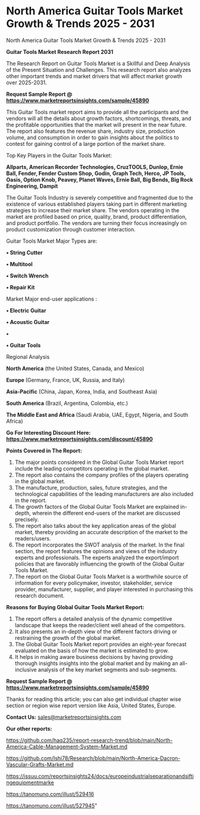 # North America Guitar Tools Market Growth & Trends 2025 - 2031
 North America Guitar Tools Market Growth & Trends 2025 - 2031

<strong>Guitar Tools Market Research Report 2031</strong>

The Research Report on Guitar Tools Market is a Skillful and Deep Analysis of the Present Situation and Challenges. This research report also analyzes other important trends and market drivers that will affect market growth over 2025-2031.

<strong>Request Sample Report @ <a href=https://www.marketreportsinsights.com/sample/45890>https://www.marketreportsinsights.com/sample/45890</a></strong>

This Guitar Tools market report aims to provide all the participants and the vendors will all the details about growth factors, shortcomings, threats, and the profitable opportunities that the market will present in the near future. The report also features the revenue share, industry size, production volume, and consumption in order to gain insights about the politics to contest for gaining control of a large portion of the market share.

Top Key Players in the Guitar Tools Market:

<strong>Allparts, American Recorder Technologies, CruzTOOLS, Dunlop, Ernie Ball, Fender, Fender Custom Shop, Godin, Graph Tech, Herco, JP Tools, Oasis, Option Knob, Peavey, Planet Waves, Ernie Ball, Big Bends, Big Rock Engineering, Dampit</strong>

The Guitar Tools Industry is severely competitive and fragmented due to the existence of various established players taking part in different marketing strategies to increase their market share. The vendors operating in the market are profiled based on price, quality, brand, product differentiation, and product portfolio. The vendors are turning their focus increasingly on product customization through customer interaction.

Guitar Tools Market Major Types are:

<strong>•  String Cutter

•  Multitool

•  Switch Wrench

•  Repair Kit</strong>

Market Major end-user applications :

<strong>•  Electric Guitar

•  Acoustic Guitar

•  

•  Guitar Tools</strong>

Regional Analysis

</u><strong><b>North America</b></strong> (the United States, Canada, and Mexico)

<strong><b>Europe </b></strong>(Germany, France, UK, Russia, and Italy)

<strong><b>Asia-Pacific</b></strong> (China, Japan, Korea, India, and Southeast Asia)

<strong><b>South America</b></strong> (Brazil, Argentina, Colombia, etc.)

<strong><b>The Middle East and Africa</b></strong> (Saudi Arabia, UAE, Egypt, Nigeria, and South Africa)

<strong>Go For Interesting Discount Here: <a href=https://www.marketreportsinsights.com/discount/45890>https://www.marketreportsinsights.com/discount/45890</a></strong>

<strong>Points Covered in The Report:</strong>
<ol>
  <li>The major points considered in the Global Guitar Tools Market report include the leading competitors operating in the global market.</li>
  <li>The report also contains the company profiles of the players operating in the global market.</li>
  <li>The manufacture, production, sales, future strategies, and the technological capabilities of the leading manufacturers are also included in the report.</li>
  <li>The growth factors of the Global Guitar Tools Market are explained in-depth, wherein the different end-users of the market are discussed precisely.</li>
  <li>The report also talks about the key application areas of the global market, thereby providing an accurate description of the market to the readers/users.</li>
  <li>The report incorporates the SWOT analysis of the market. In the final section, the report features the opinions and views of the industry experts and professionals. The experts analyzed the export/import policies that are favorably influencing the growth of the Global Guitar Tools Market.</li>
  <li>The report on the Global Guitar Tools Market is a worthwhile source of information for every policymaker, investor, stakeholder, service provider, manufacturer, supplier, and player interested in purchasing this research document.</li>
</ol>
<strong>Reasons for Buying Global Guitar Tools Market Report:</strong>

<ol>
  <li>The report offers a detailed analysis of the dynamic competitive landscape that keeps the reader/client well ahead of the competitors.</li>
  <li>It also presents an in-depth view of the different factors driving or restraining the growth of the global market.</li>
  <li>The Global Guitar Tools Market report provides an eight-year forecast evaluated on the basis of how the market is estimated to grow.</li>
  <li>It helps in making aware business decisions by having providing thorough insights insights into the global market and by making an all-inclusive analysis of the key market segments and sub-segments.</li>
</ol>
<strong>Request Sample Report @ <a href=https://www.marketreportsinsights.com/sample/45890>https://www.marketreportsinsights.com/sample/45890</a></strong>


Thanks for reading this article; you can also get individual chapter wise section or region wise report version like Asia, United States, Europe.

<strong>Contact Us:</strong>
sales@marketreportsinsights.com

<strong>Our other reports:</strong>

<a href=https://github.com/haq235/report-research-trend/blob/main/North-America-Cable-Management-System-Market.md>https://github.com/haq235/report-research-trend/blob/main/North-America-Cable-Management-System-Market.md</a>

<a href=https://github.com/Ishi78/Research/blob/main/North-America-Dacron-Vascular-Grafts-Market.md>https://github.com/Ishi78/Research/blob/main/North-America-Dacron-Vascular-Grafts-Market.md</a>

<a href=https://issuu.com/reportsinsights24/docs/europeindustrialseparationandsiftingequipmentmarke>https://issuu.com/reportsinsights24/docs/europeindustrialseparationandsiftingequipmentmarke</a>

<a href=https://tanomuno.com/illust/529416>https://tanomuno.com/illust/529416</a>

<a href=https://tanomuno.com/illust/527945>https://tanomuno.com/illust/527945</a>"
